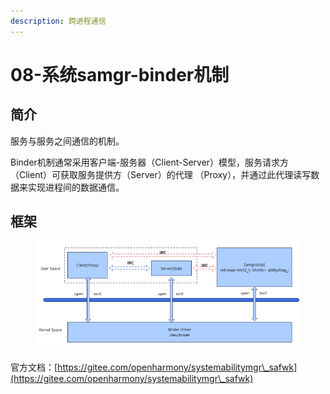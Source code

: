 ```yaml
---
description: 跨进程通信
---
```


# 08-系统samgr-binder机制

## 简介

服务与服务之间通信的机制。

Binder机制通常采用客户端-服务器（Client-Server）模型，服务请求方（Client）可获取服务提供方（Server）的代理 （Proxy），并通过此代理读写数据来实现进程间的数据通信。

## 框架

<figure><img src=".gitbook/assets/image (37).png" alt=""><figcaption></figcaption></figure>

官方文档：[https://gitee.com/openharmony/systemabilitymgr\_safwk](https://gitee.com/openharmony/systemabilitymgr\_safwk)



